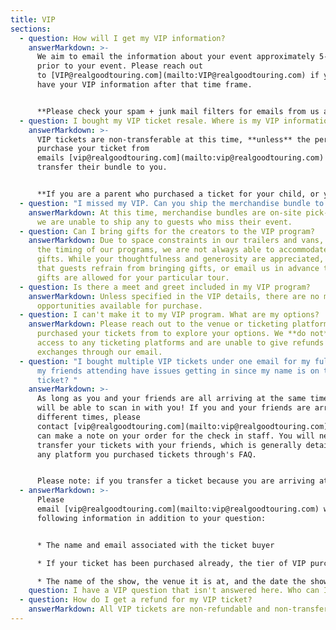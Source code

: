 ```yaml
---
title: VIP
sections:
  - question: How will I get my VIP information?
    answerMarkdown: >-
      We aim to email the information about your event approximately 5-7 days
      prior to your event. Please reach out
      to [VIP@realgoodtouring.com](mailto:VIP@realgoodtouring.com) if you do not
      have your VIP information after that time frame.


      **Please check your spam + junk mail filters for emails from us about your event.**
  - question: I bought my VIP ticket resale. Where is my VIP information?
    answerMarkdown: >-
      VIP tickets are non-transferable at this time, **unless** the person you
      purchase your ticket from
      emails [vip@realgoodtouring.com](mailto:vip@realgoodtouring.com)​ to
      transfer their bundle to you.


      **If you are a parent who purchased a ticket for your child, or you bought the tickets as a gift and they are listed in your name and not the recipient's, please email [vip@realgoodtouring.com](mailto:vip@realgoodtouring.com) ​to explore your options.**
  - question: "I missed my VIP. Can you ship the merchandise bundle to me? "
    answerMarkdown: At this time, merchandise bundles are on-site pick-up only, and
      we are unable to ship any to guests who miss their event.
  - question: Can I bring gifts for the creators to the VIP program?
    answerMarkdown: Due to space constraints in our trailers and vans, COVID, and
      the timing of our programs, we are not always able to accommodate storing
      gifts. While your thoughtfulness and generosity are appreciated, we ask
      that guests refrain from bringing gifts, or email us in advance to confirm
      gifts are allowed for your particular tour.
  - question: Is there a meet and greet included in my VIP program?
    answerMarkdown: Unless specified in the VIP details, there are no meet and greet
      opportunities available for purchase.
  - question: I can't make it to my VIP program. What are my options?
    answerMarkdown: Please reach out to the venue or ticketing platform you
      purchased your tickets from to explore your options. We **do not** have
      access to any ticketing platforms and are unable to give refunds or
      exchanges through our email.
  - question: "I bought multiple VIP tickets under one email for my full party. Will
      my friends attending have issues getting in since my name is on the
      ticket? "
    answerMarkdown: >-
      As long as you and your friends are all arriving at the same time, they
      will be able to scan in with you! If you and your friends are arriving at
      different times, please
      contact [vip@realgoodtouring.​com](mailto:vip@realgoodtouring.com) so we
      can make a note on your order for the check in staff. You will need to
      transfer your tickets with your friends, which is generally detailed on
      any platform you purchased tickets through's FAQ.


      Please note: if you transfer a ticket because you are arriving at different times, your name is still listed on the VIP list. You must email [vip@realgoodtouring.com](mailto:vip@realgoodtouring.com) ​to make a note that a guest other than you will be checking in. **If their name is not on the list, they will not be permitted entry with the VIP program.** Their ticket will only allow them in for the general admission portion of the event.
  - answerMarkdown: >-
      Please
      email [vip@realgoodtouring.com](mailto:vip@realgoodtouring.com) ​with the
      following information in addition to your question:


      * The name and email associated with the ticket buyer

      * If your ticket has been purchased already, the tier of VIP purchased

      * The name of the show, the venue it is at, and the date the show is on
    question: I have a VIP question that isn't answered here. Who can I ask for help?
  - question: How do I get a refund for my VIP ticket?
    answerMarkdown: All VIP tickets are non-refundable and non-transferable.
---
```

